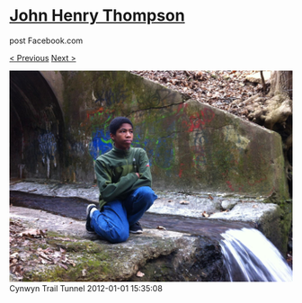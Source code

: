 # [John Henry Thompson](../README.md)
post Facebook.com

[< Previous](2012-01-01-4.md) [Next >](2012-01-01-6.md)

[![](../media/2012-01-01/Cynwyn-Trail-Tunnel-4.jpg)](../README.md)
Cynwyn Trail Tunnel
2012-01-01 15:35:08